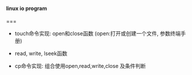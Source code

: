 #### linux io program

===

* touch命令实现: open和close函数
	(open:打开或创建一个文件, 参数终端手册)

* read, write, lseek函数

* cp命令实现: 组合使用open,read,write,close 及条件判断

